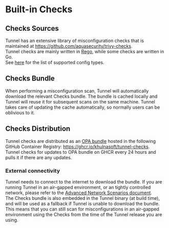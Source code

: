 # Built-in Checks

## Checks Sources

Tunnel has an extensive library of misconfiguration checks that is maintained at <https://github.com/aquasecurity/trivy-checks>.  
Tunnel checks are mainly written in [Rego][rego], while some checks are written in Go.  
See [here](../../../coverage/iac/index.md) for the list of supported config types.

## Checks Bundle

When performing a misconfiguration scan, Tunnel will automatically download the relevant Checks bundle. The bundle is cached locally and Tunnel will reuse it for subsequent scans on the same machine. Tunnel takes care of updating the cache automatically, so normally users can be oblivious to it.

## Checks Distribution

Tunnel checks are distributed as an [OPA bundle][opa-bundle] hosted in the following GitHub Container Registry: <https://ghcr.io/khulnasoft/tunnel-checks>.  
Tunnel checks for updates to OPA bundle on GHCR every 24 hours and pulls it if there are any updates.

### External connectivity

Tunnel needs to connect to the internet to download the bundle. If you are running Tunnel in an air-gapped environment, or an tightly controlled network, please refer to the [Advanced Network Scenarios document](../../../advanced/air-gap.md).  
The Checks bundle is also embedded in the Tunnel binary (at build time), and will be used as a fallback if Tunnel is unable to download the bundle. This means that you can still scan for misconfigurations in an air-gapped environment using the Checks from the time of the Tunnel release you are using.

[rego]: https://www.openpolicyagent.org/docs/latest/policy-language/
[opa-bundle]: https://www.openpolicyagent.org/docs/latest/management-bundles/
